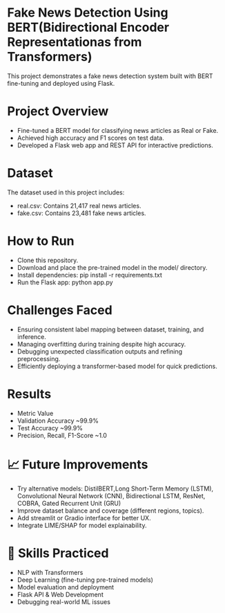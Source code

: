 # Fake News Detection Using BERT(Bidirectional Encoder Representationas from Transformers)

This project demonstrates a fake news detection system built with BERT fine-tuning and deployed using Flask.

# Project Overview

- Fine-tuned a BERT model for classifying news articles as Real or Fake.
- Achieved high accuracy and F1 scores on test data.
- Developed a Flask web app and REST API for interactive predictions.

# Dataset

The dataset used in this project includes:
- real.csv: Contains 21,417 real news articles.
- fake.csv: Contains 23,481 fake news articles.

# How to Run

- Clone this repository.
- Download and place the pre-trained model in the model/ directory.
- Install dependencies: pip install -r requirements.txt
- Run the Flask app: python app.py

# Challenges Faced
- Ensuring consistent label mapping between dataset, training, and inference.
- Managing overfitting during training despite high accuracy.
- Debugging unexpected classification outputs and refining preprocessing.
- Efficiently deploying a transformer-based model for quick predictions.

# Results
- Metric	                                Value
- Validation Accuracy	                  ~99.9%
- Test Accuracy	                        ~99.9%
- Precision, Recall, F1-Score	           ~1.0
# 📈 Future Improvements
- Try alternative models: DistilBERT,Long Short-Term Memory (LSTM), Convolutional Neural Network (CNN), Bidirectional LSTM, ResNet, COBRA, Gated Recurrent Unit (GRU)
- Improve dataset balance and coverage (different regions, topics).
- Add streamlit or Gradio interface for better UX.
- Integrate LIME/SHAP for model explainability.
# 🧠 Skills Practiced
- NLP with Transformers
- Deep Learning (fine-tuning pre-trained models)
- Model evaluation and deployment
- Flask API & Web Development
- Debugging real-world ML issues
